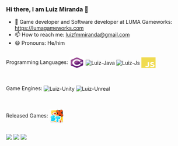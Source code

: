 ### Hi there, I am Luiz Miranda 👋

- 🔭 Game developer and Software developer at LUMA Gameworks: https://lumagameworks.com
- 📫 How to reach me: luizfmmiranda@gmail.com
- 😄 Pronouns: He/him

<div style="display: inline_block"><br>
  Programming Languages:
  <img align="center" alt="Luiz-Csharp" height="30" width="40" src="https://raw.githubusercontent.com/devicons/devicon/master/icons/csharp/csharp-original.svg">
  <img align="center" alt="Luiz-Java" height="30" width="40" src="https://cdn.jsdelivr.net/gh/devicons/devicon/icons/java/java-original.svg">
  <img align="center" alt="Luiz-Js" height="30" width="40" src="https://cdn.jsdelivr.net/gh/devicons/devicon/icons/python/python-original.svg">
  <img align="center" alt="Luiz-Js" height="30" width="40" src="https://raw.githubusercontent.com/devicons/devicon/master/icons/javascript/javascript-plain.svg">
</div>

##

<div style="display: inline_block"><br>
  Game Engines:
  <img align="center" alt="Luiz-Unity" height="30" width="40" src="https://cdn.jsdelivr.net/gh/devicons/devicon/icons/unity/unity-original.svg">
  <img align="center" alt="Luiz-Unreal" height="30" width="40" src="https://cdn.jsdelivr.net/gh/devicons/devicon/icons/unrealengine/unrealengine-original.svg">
</div>

##

<div style="display: inline_block"><br>
  Released Games:
  <a href="https://store.steampowered.com/app/3035920/Slide_Treasures_Lydias_Hunt/" target="_blank"><img align="center" height="40" width="40" src="STLH_icon.png" target="_blank"></a>
</div>

##

<div> 
  <a href="https://www.instagram.com/luizfmm8/" target="_blank"><img src="https://img.shields.io/badge/-Instagram-%23E4405F?style=for-the-badge&logo=instagram&logoColor=white" target="_blank"></a>
  <a href = "mailto:luizfmmiranda@gmail.com"><img src="https://img.shields.io/badge/-Gmail-%23333?style=for-the-badge&logo=gmail&logoColor=white" target="_blank"></a>
  <a href="https://www.linkedin.com/in/luiz-miranda-350375211/" target="_blank"><img src="https://img.shields.io/badge/-LinkedIn-%230077B5?style=for-the-badge&logo=linkedin&logoColor=white" target="_blank"></a> 
  
</div>
